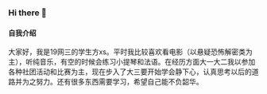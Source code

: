 ### Hi there 👋

#### 自我介绍
大家好，我是19网三的学生方xs。平时我比较喜欢看电影（以悬疑恐怖解密类为主），听纯音乐，有空的时候会练习小提琴和法语。在经历方面大一大二我以参加各种社团活动和比赛为主，现在步入了大三要开始学会静下心，认真思考以后的道路并为之努力。还有很多东西需要学习，希望自己能不负韶华。
